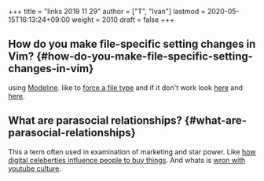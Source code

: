 +++
title = "links 2019 11 29"
author = ["T", "Ivan"]
lastmod = 2020-05-15T16:13:24+09:00
weight = 2010
draft = false
+++

## How do you make file-specific setting changes in Vim? {#how-do-you-make-file-specific-setting-changes-in-vim}

using [Modeline](https://www.howtoforge.com/tutorial/vim-modeline-settings/). like to [force a file type](https://stackoverflow.com/questions/3853028/how-to-force-vim-to-syntax-highlight-a-file-as-html) and if it don't work
look [here](https://superuser.com/questions/323712/modeline-not-work-in-vim) and [here](https://emacs.stackexchange.com/questions/36525/is-there-an-emacs-equivalent-of-vims-modeline-magic).


## What are parasocial relationships? {#what-are-parasocial-relationships}

This a term often used in examination of marketing and star
power. Like [how digital celeberties influence people to buy
things](https://www.sciencedirect.com/science/article/pii/S0747563218302553). And whats is [wron with youtube culture](https://digg.com/2018/parasocial-relationships-shannon-strucci-interview).
